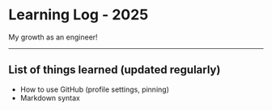 # Learning Log - 2025

My growth as an engineer!

---

## List of things learned (updated regularly)

- How to use GitHub (profile settings, pinning)
- Markdown syntax
